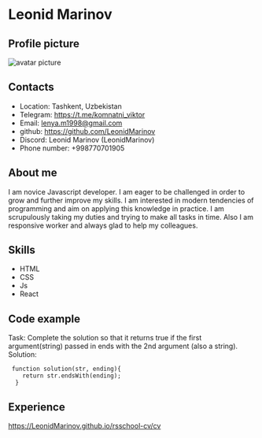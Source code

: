 # Leonid Marinov

## Profile picture
  ![avatar picture](https://www.w3schools.com/w3images/avatar2.png)
## Contacts
* Location: Tashkent, Uzbekistan
* Telegram: https://t.me/komnatni_viktor
* Email: lenya.m1998@gmail.com
* github: https://github.com/LeonidMarinov
* Discord: Leonid Marinov (LeonidMarinov)
* Phone number: +998770701905

## About me 
I am novice Javascript developer. I am eager to be challenged in order to grow and further improve my skills. I am interested in modern tendencies of programming and aim on applying this knowledge in practice. I am scrupulously taking my duties and trying to make all tasks in time. Also I am responsive worker and always glad to help my colleagues.

## Skills
* HTML
* CSS
* Js
* React

## Code example
  Task: Complete the solution so that it returns true if the first argument(string) passed in ends with the 2nd argument (also a string).  
  Solution: 
  ```
   function solution(str, ending){
      return str.endsWith(ending);
    }
  ```

## Experience
  https://LeonidMarinov.github.io/rsschool-cv/cv